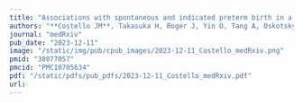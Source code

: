 ```yaml
---
title: "Associations with spontaneous and indicated preterm birth in a densely phenotyped EHR cohort"
authors: "**Costello JM**, Takasuka H, Roger J, Yin O, Tang A, Oskotsky T, Sirota M, Capra JA."
journal: "medRxiv"
pub_date: "2023-12-11"
image: "/static/img/pub/cpub_images/2023-12-11_Costello_medRxiv.png"
pmid: "38077057"
pmcid: "PMC10705634"
pdf: "/static/pdfs/pub_pdfs/2023-12-11_Costello_medRxiv.pdf"
url: 
---
```

